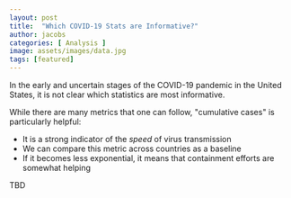 ```yaml
---
layout: post
title:  "Which COVID-19 Stats are Informative?"
author: jacobs
categories: [ Analysis ]
image: assets/images/data.jpg
tags: [featured]
---
```


In the early and uncertain stages of the COVID-19 pandemic in the United States, it is not clear which statistics are most informative.

While there are many metrics that one can follow, "cumulative cases" is particularly helpful:

* It is a strong indicator of the _speed_ of virus transmission
* We can compare this metric across countries as a baseline
* If it becomes less exponential, it means that containment efforts are somewhat helping

TBD
